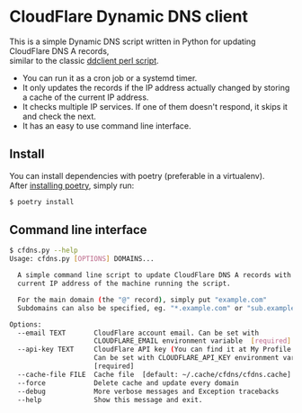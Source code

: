 # CloudFlare Dynamic DNS client

This is a simple Dynamic DNS script written in Python for updating CloudFlare DNS A records,  
similar to the classic [ddclient perl script](https://sourceforge.net/p/ddclient/wiki/Home/).

- You can run it as a cron job or a systemd timer.
- It only updates the records if the IP address actually changed by storing a
  cache of the current IP address.
- It checks multiple IP services. If one of them doesn't respond, it skips it and check the next.
- It has an easy to use command line interface.


## Install
You can install dependencies with poetry (preferable in a virtualenv).  
After [installing poetry](https://poetry.eustace.io/docs/#installation), simply run:  
```bash
$ poetry install
```


## Command line interface

```bash
$ cfdns.py --help
Usage: cfdns.py [OPTIONS] DOMAINS...

  A simple command line script to update CloudFlare DNS A records with the
  current IP address of the machine running the script.

  For the main domain (the "@" record), simply put "example.com"
  Subdomains can also be specified, eg. "*.example.com" or "sub.example.com"

Options:
  --email TEXT       CloudFlare account email. Can be set with
                     CLOUDFLARE_EMAIL environment variable  [required]
  --api-key TEXT     CloudFlare API key (You can find it at My Profile page).
                     Can be set with CLOUDFLARE_API_KEY environment variable.
                     [required]
  --cache-file FILE  Cache file  [default: ~/.cache/cfdns/cfdns.cache]
  --force            Delete cache and update every domain
  --debug            More verbose messages and Exception tracebacks
  --help             Show this message and exit.
```
